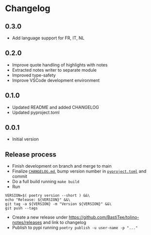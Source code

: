 # Changelog

## 0.3.0

- Add language support for FR, IT, NL

## 0.2.0

- Improve quote handling of highlights with notes
- Extracted notes writer to separate module
- Improved type-safety
- Improve VSCode development environment

## 0.1.0

- Updated README and added CHANGELOG
- Updated pyproject.toml

## 0.0.1

- Initial version

## Release process

- Finish development on branch and merge to main
- Finalize [`CHANGELOG.md`](CHANGELOG.md), bump version number in [`pyproject.toml`](pyproject.toml) and commit
- Do a full build running `make build`
- Run

```shell
VERSION=$( poetry version --short ) &&\
echo "Release: ${VERSION}" &&\
git tag -a ${VERSION} -m "Version ${VERSION}" &&\
git push --tags
```

- Create a new release under <https://github.com/BastiTee/tolino-notes/releases> and link to changelog
- Publish to pypi running `poetry publish -u user-name -p "..."`
